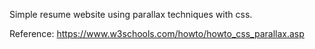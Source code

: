 Simple resume website using parallax techniques with css.

Reference:
https://www.w3schools.com/howto/howto_css_parallax.asp

